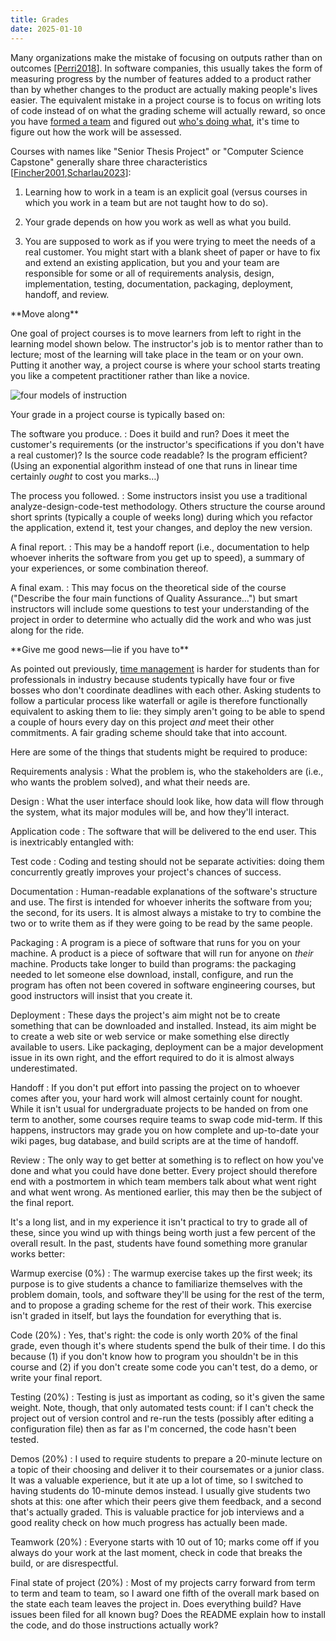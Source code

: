 ```yaml
---
title: Grades
date: 2025-01-10
---
```


Many organizations make the mistake of focusing on outputs rather than on outcomes
[[Perri2018][Perri2018]].
In software companies,
this usually takes the form of measuring progress by the number of features added to a product
rather than by whether changes to the product are actually making people's lives easier.
The equivalent mistake in a project course is to focus on writing lots of code
instead of on what the grading scheme will actually reward,
so once you have [formed a team][forming-teams] and figured out [who's doing what][division-of-labor],
it's time to figure out how the work will be assessed.

Courses with names like "Senior Thesis Project" or "Computer Science Capstone"
generally share three characteristics [[Fincher2001][Fincher2001],[Scharlau2023][Scharlau2023]]:

1.  Learning how to work in a team is an explicit goal
    (versus courses in which
    you work in a team but are not taught how to do so).

2.  Your grade depends on how you work as well as what you build.

3.  You are supposed to work as if you were trying to meet the needs of a real customer.
    You might start with a blank sheet of paper
    or have to fix and extend an existing application,
    but you and your team are responsible for some or all of
    requirements analysis,
    design,
    implementation,
    testing,
    documentation,
    packaging,
    deployment,
    handoff,
    and review.

<div class="callout" markdown="1">
**Move along**

One goal of project courses is to move learners from left to right in
the learning model shown below.
The instructor's job is to mentor rather than to lecture;
most of the learning will take place in the team or on your own.
Putting it another way,
a project course is where your school starts treating you like a competent practitioner
rather than like a novice.

<img src="@root/files/2025/four-models-of-instruction.svg" alt="four models of instruction">
</div>

Your grade in a project course is typically based on:

The software you produce.
:   Does it build and run?
    Does it meet the customer's requirements (or the instructor's specifications if you don't have a real customer)?
    Is the source code readable?
    Is the program efficient?
    (Using an exponential algorithm instead of one that runs in linear time certainly *ought* to cost you marks…)

The process you followed.
:   Some instructors insist you use a traditional analyze-design-code-test methodology.
    Others structure the course around short sprints (typically a couple of weeks long)
    during which you refactor the application,
    extend it,
    test your changes,
    and deploy the new version.

A final report.
:   This may be a handoff report
    (i.e., documentation to help whoever inherits the software from you get up to speed),
    a summary of your experiences,
    or some combination thereof.

A final exam.
:   This may focus on the theoretical side of the course
    ("Describe the four main functions of Quality Assurance…")
    but smart instructors will include some questions to test your understanding of the project
    in order to determine who actually did the work and who was just along for the ride.

<div class="callout" markdown="1">
**Give me good news—lie if you have to**

As pointed out previously,
[time management][time-management] is harder for students than for professionals in industry
because students typically have four or five bosses who don't coordinate deadlines with each other.
Asking students to follow a particular process like waterfall or agile
is therefore functionally equivalent to asking them to lie:
they simply aren't going to be able to spend a couple of hours every day on this project
*and* meet their other commitments.
A fair grading scheme should take that into account.
</div>

Here are some of the things that students might be required to produce:

Requirements analysis
:   What the problem is, who the stakeholders are (i.e., who wants the problem
    solved), and what their needs are.

Design
:   What the user interface should look like, how data will flow through the
    system, what its major modules will be, and how they'll interact.

Application code
:   The software that will be delivered to the end user.  This is inextricably
    entangled with:

Test code
:   Coding and testing should not be separate activities: doing them
    concurrently greatly improves your project's chances of success.

Documentation
:   Human-readable explanations of the software's structure and use.  The first
    is intended for whoever inherits the software from you; the second, for its
    users.  It is almost always a mistake to try to combine the two or to write
    them as if they were going to be read by the same people.

Packaging
:   A program is a piece of software that runs for you on your machine.  A
    product is a piece of software that will run for anyone on *their* machine.
    Products take longer to build than programs: the packaging needed to let
    someone else download, install, configure, and run the program has often not
    been covered in software engineering courses, but good instructors will
    insist that you create it.

Deployment
:   These days the project's aim might not be to create something that can be
    downloaded and installed.  Instead, its aim might be to create a web site or
    web service or make something else directly available to users.  Like
    packaging, deployment can be a major development issue in its own right, and
    the effort required to do it is almost always underestimated.

Handoff
:   If you don't put effort into passing the project on to whoever comes after
    you, your hard work will almost certainly count for nought.  While it isn't
    usual for undergraduate projects to be handed on from one term to another,
    some courses require teams to swap code mid-term.  If this happens,
    instructors may grade you on how complete and up-to-date your wiki pages,
    bug database, and build scripts are at the time of handoff.

Review
:   The only way to get better at something is to reflect on how you've done and
    what you could have done better.  Every project should therefore end with a
    postmortem in which team members talk about what went right and what went
    wrong.  As mentioned earlier, this may then be the subject of the final
    report.

It's a long list,
and in my experience it isn't practical to try to grade all of these,
since you wind up with things being worth just a few percent of the overall result.
In the past,
students have found something more granular works better:

Warmup exercise (0%)
:   The warmup exercise takes up the first week; its purpose is to give students a
    chance to familiarize themselves with the problem domain, tools, and
    software they'll be using for the rest of the term, and to propose a grading
    scheme for the rest of their work. This exercise isn't graded in itself,
    but lays the foundation for everything that is.

Code (20%)
:   Yes, that's right: the code is only worth 20% of the final grade, even
    though it's where students spend the bulk of their time.  I do this because
    (1) if you don't know how to program you shouldn't be in this course and (2)
    if you don't create some code you can't test, do a demo, or write your final
    report.

Testing (20%)
:   Testing is just as important as coding, so it's given the same weight.
    Note, though, that only automated tests count: if I can't check the project
    out of version control and re-run the tests (possibly after editing a
    configuration file) then as far as I'm concerned, the code hasn't been
    tested.

Demos (20%)
:   I used to require students to prepare a 20-minute lecture on a topic of
    their choosing and deliver it to their coursemates or a junior class.  It
    was a valuable experience, but it ate up a lot of time, so I switched to
    having students do 10-minute demos instead.  I usually give students two
    shots at this: one after which their peers give them feedback, and a second
    that's actually graded.  This is valuable practice for job interviews and a
    good reality check on how much progress has actually been made.

Teamwork (20%)
:   Everyone starts with 10 out of 10; marks come off if you always do your work
    at the last moment, check in code that breaks the build, or are
    disrespectful.

Final state of project (20%)
:   Most of my projects carry forward from term to term and team to team, so I
    award one fifth of the overall mark based on the state each team leaves the
    project in.  Does everything build?  Have issues been filed for all known
    bug?  Does the README explain how to install the code, and do those
    instructions actually work?

[Fincher2001]: https://isbnsearch.org/isbn/9781852333577
[Perri2018]: https://isbnsearch.org/isbn/9781491973790
[Scharlau2023]: https://leanpub.com/teachingteamcollaboration
[Spinellis2007]: https://doi.org/10.1109/MS.2007.121
[division-of-labor]: @root2025/01/08/division-of-labor/
[forming-teams]: @root2025/01/07/forming-teams/
[time-management]: @root2025/01/03/time-management/
